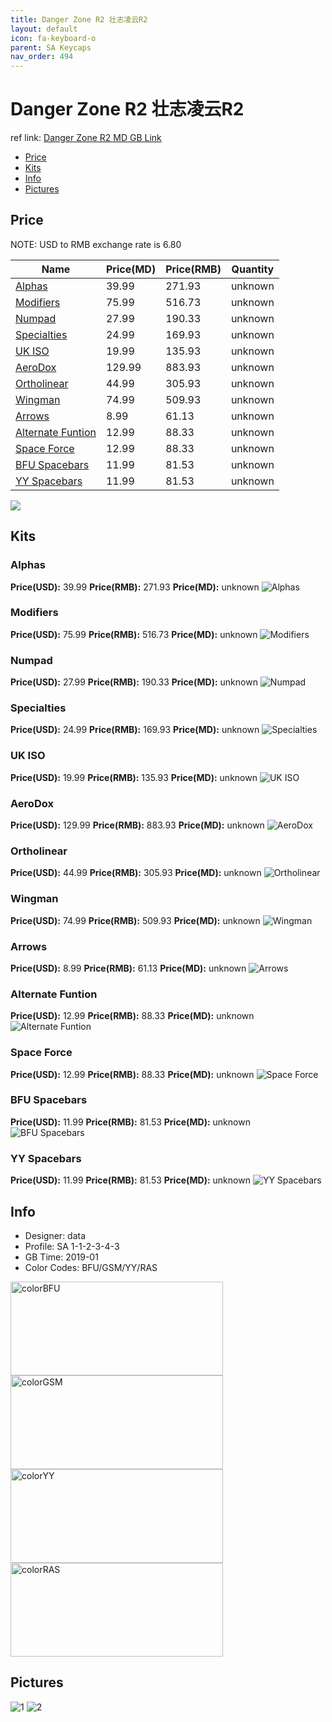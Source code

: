 ```yaml
---
title: Danger Zone R2 壮志凌云R2
layout: default
icon: fa-keyboard-o
parent: SA Keycaps
nav_order: 494
---
```


# Danger Zone R2 壮志凌云R2

ref link: [Danger Zone R2 MD GB Link](https://www.massdrop.com/buy/danger-zone-sa-keycap-set)

* [Price](#price)
* [Kits](#kits)
* [Info](#info)
* [Pictures](#pictures)


## Price  
NOTE: USD to RMB exchange rate is 6.80

| Name          | Price(MD)    |  Price(RMB) | Quantity |
| ------------- | ------------ |  ---------- | -------- |
|[Alphas](#alphas)|39.99|271.93|unknown|
|[Modifiers](#modifiers)|75.99|516.73|unknown|
|[Numpad](#numpad)|27.99|190.33|unknown|
|[Specialties](#specialties)|24.99|169.93|unknown|
|[UK ISO](#ukiso)|19.99|135.93|unknown|
|[AeroDox](#aerodox)|129.99|883.93|unknown|
|[Ortholinear](#ortholinear)|44.99|305.93|unknown|
|[Wingman](#wingman)|74.99|509.93|unknown|
|[Arrows](#arrows)|8.99|61.13|unknown|
|[Alternate Funtion](#alternatefuntion)|12.99|88.33|unknown|
|[Space Force](#spaceforce)|12.99|88.33|unknown|
|[BFU Spacebars](#bfuspacebars)|11.99|81.53|unknown|
|[YY Spacebars](#yyspacebars)|11.99|81.53|unknown|

<img src="{{ 'assets/images/sa-keycaps/dangerzoner2/price.jpg' | relative_url }}" atl="price" class="image featured">

## Kits
### Alphas
**Price(USD):** 39.99    **Price(RMB):** 271.93    **Price(MD):** unknown
<img src="{{ 'assets/images/sa-keycaps/dangerzoner2/kits_pics/alphas.jpg' | relative_url }}" alt="Alphas" class="image featured">

### Modifiers
**Price(USD):** 75.99    **Price(RMB):** 516.73    **Price(MD):** unknown
<img src="{{ 'assets/images/sa-keycaps/dangerzoner2/kits_pics/modifiers.jpg' | relative_url }}" alt="Modifiers" class="image featured">

### Numpad
**Price(USD):** 27.99    **Price(RMB):** 190.33    **Price(MD):** unknown
<img src="{{ 'assets/images/sa-keycaps/dangerzoner2/kits_pics/numpad.jpg' | relative_url }}" alt="Numpad" class="image featured">

### Specialties
**Price(USD):** 24.99    **Price(RMB):** 169.93    **Price(MD):** unknown
<img src="{{ 'assets/images/sa-keycaps/dangerzoner2/kits_pics/specialties.jpg' | relative_url }}" alt="Specialties" class="image featured">

### UK ISO
**Price(USD):** 19.99    **Price(RMB):** 135.93    **Price(MD):** unknown
<img src="{{ 'assets/images/sa-keycaps/dangerzoner2/kits_pics/uk-iso.jpg' | relative_url }}" alt="UK ISO" class="image featured">

### AeroDox
**Price(USD):** 129.99    **Price(RMB):** 883.93    **Price(MD):** unknown
<img src="{{ 'assets/images/sa-keycaps/dangerzoner2/kits_pics/aerodox.jpg' | relative_url }}" alt="AeroDox" class="image featured">

### Ortholinear
**Price(USD):** 44.99    **Price(RMB):** 305.93    **Price(MD):** unknown
<img src="{{ 'assets/images/sa-keycaps/dangerzoner2/kits_pics/ortholinear.jpg' | relative_url }}" alt="Ortholinear" class="image featured">

### Wingman
**Price(USD):** 74.99    **Price(RMB):** 509.93    **Price(MD):** unknown
<img src="{{ 'assets/images/sa-keycaps/dangerzoner2/kits_pics/wingman.jpg' | relative_url }}" alt="Wingman" class="image featured">

### Arrows
**Price(USD):** 8.99    **Price(RMB):** 61.13    **Price(MD):** unknown
<img src="{{ 'assets/images/sa-keycaps/dangerzoner2/kits_pics/arrows.jpg' | relative_url }}" alt="Arrows" class="image featured">

### Alternate Funtion
**Price(USD):** 12.99    **Price(RMB):** 88.33    **Price(MD):** unknown
<img src="{{ 'assets/images/sa-keycaps/dangerzoner2/kits_pics/alternate-funtion.png' | relative_url }}" alt="Alternate Funtion" class="image featured">

### Space Force
**Price(USD):** 12.99    **Price(RMB):** 88.33    **Price(MD):** unknown
<img src="{{ 'assets/images/sa-keycaps/dangerzoner2/kits_pics/space-force.jpg' | relative_url }}" alt="Space Force" class="image featured">

### BFU Spacebars
**Price(USD):** 11.99    **Price(RMB):** 81.53    **Price(MD):** unknown
<img src="{{ 'assets/images/sa-keycaps/dangerzoner2/kits_pics/bfu-spacebars.jpg' | relative_url }}" alt="BFU Spacebars" class="image featured">

### YY Spacebars
**Price(USD):** 11.99    **Price(RMB):** 81.53    **Price(MD):** unknown
<img src="{{ 'assets/images/sa-keycaps/dangerzoner2/kits_pics/yy-spacebars.jpg' | relative_url }}" alt="YY Spacebars" class="image featured">


## Info
* Designer: data
* Profile: SA 1-1-2-3-4-3
* GB Time: 2019-01
* Color Codes: BFU/GSM/YY/RAS  
<img src="{{ 'assets/images/sa-keycaps/SP_ColorCodes/abs/SP_Abs_ColorCodes_BFU.png' | relative_url }}" alt="colorBFU" height="150" width="340">
<img src="{{ 'assets/images/sa-keycaps/SP_ColorCodes/abs/SP_Abs_ColorCodes_GSM.png' | relative_url }}" alt="colorGSM" height="150" width="340">
<img src="{{ 'assets/images/sa-keycaps/SP_ColorCodes/abs/SP_Abs_ColorCodes_YY.png' | relative_url }}" alt="colorYY" height="150" width="340">
<img src="{{ 'assets/images/sa-keycaps/SP_ColorCodes/abs/SP_Abs_ColorCodes_RAS.png' | relative_url }}" alt="colorRAS" height="150" width="340">


## Pictures
<img src="{{ 'assets/images/sa-keycaps/dangerzoner2/rendering_pics/1.jpg' | relative_url }}" alt="1" class="image featured">
<img src="{{ 'assets/images/sa-keycaps/dangerzoner2/rendering_pics/2.jpg' | relative_url }}" alt="2" class="image featured">
